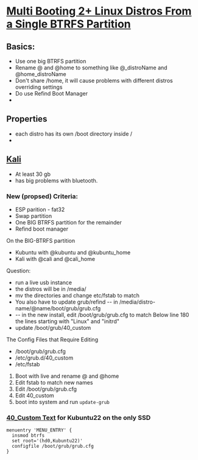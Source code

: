 # [Multi Booting 2+ Linux Distros From a Single BTRFS Partition](https://www.kubuntuforums.net/forum/general/miscellaneous/btrfs/54261-more-btrfs-fun-multibooting-to-subvolumes-on-the-same-partition?highlight=multibooting+btrfs)

## Basics:
- Use one big BTRFS partition
- Rename @ and @home to something like @_distroName and @home_distroName
- Don't share /home, it will cause problems with different distros overriding settings
- Do use Refind Boot Manager
- 

## Properties
- each distro has its own /boot directory inside /
- 
## [Kali](https://www.kali.org/docs/installation/dual-boot-kali-with-linux/)
 - At least 30 gb
 - has big problems with bluetooth. 





### New (propsed) Criteria:
- ESP parition - fat32
- Swap partition
- One BIG BTRFS partition for the remainder
- Refind boot manager

On the BIG-BTRFS partition
- Kubuntu with @kubuntu and @kubuntu_home
- Kali with @cali and @cali_home

Question:

- run  a live usb instance
- the distros will be in /media/
- mv the directories and change etc/fstab to match
- You also have to update grub/refind
  -- in  /media/distro-name/@name/boot/grub/grub.cfg
- -- in the new install, edit /boot/grub/grub.cfg to match
Below line 180 the lines starting with "Linux" and "initrd"
- update /boot/grub/40_custom


The Config Files that Require Editing
- /boot/grub/grub.cfg 
- /etc/grub.d/40_custom
- /etc/fstab




1. Boot with live and rename @ and @home
2. Edit fstab to match new names
3. Edit /boot/grub/grub.cfg
4. Edit 40_custom
5. boot into system and run `update-grub`


### [40_Custom Text](https://www.kubuntuforums.net/forum/general/miscellaneous/coding-scripting/54126-make-maintaining-grub-easier-for-multi-booters-a-how-to?60180-Make-maintaining-GRUB-easier-for-multi-booters-a-quot-How-To-quot=) for Kubuntu22 on the only SSD

```shell
menuentry 'MENU_ENTRY' {
  insmod btrfs
  set root='(hd0,Kubuntu22)'
  configfile /boot/grub/grub.cfg
}

```

